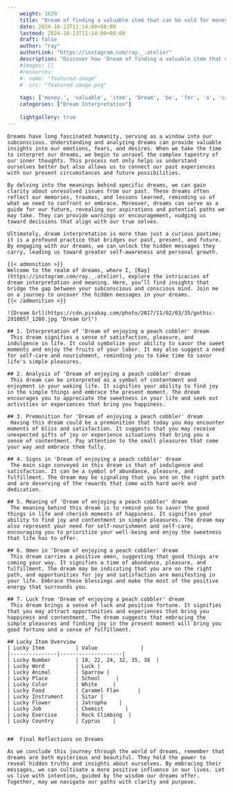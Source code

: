 ```yaml
---
    weight: 1620
    title: "Dream of finding a valuable item that can be sold for money."  # Assuming 'title' column exists
    date: 2024-10-13T11:14:00+08:00
    lastmod: 2024-10-13T11:14:00+08:00
    draft: false
    author: "ray"
    authorLink: "https://instagram.com/ray._.atelier"
    description: "Discover how 'Dream of finding a valuable item that can be sold for money.' can interpret your future and uncover its significant meanings in your life."
    #images: []
    #resources:
    #- name: "featured-image"
    #  src: "featured-image.png"
    
    tags: ['money.', 'valuable', 'item', 'Dream', 'be', 'for', 'a', 'can', 'sold', 'of', 'that', 'finding']
    categories: ["Dream Interpretation"]
    
    lightgallery: true
---
```

    
    Dreams have long fascinated humanity, serving as a window into our subconscious. Understanding and analyzing dreams can provide valuable insights into our emotions, fears, and desires. When we take the time to interpret our dreams, we begin to unravel the complex tapestry of our inner thoughts. This process not only helps us understand ourselves better but also allows us to connect our past experiences with our present circumstances and future possibilities.
    
    By delving into the meanings behind specific dreams, we can gain clarity about unresolved issues from our past. These dreams often reflect our memories, traumas, and lessons learned, reminding us of what we need to confront or embrace. Moreover, dreams can serve as a guide for our future, revealing our aspirations and potential paths we may take. They can provide warnings or encouragement, nudging us toward decisions that align with our true selves.
    
    Ultimately, dream interpretation is more than just a curious pastime; it is a profound practice that bridges our past, present, and future. By engaging with our dreams, we can unlock the hidden messages they carry, leading us toward greater self-awareness and personal growth.
    
    {{< admonition >}}
    Welcome to the realm of dreams, where I, [Ray](https://instagram.com/ray._.atelier), explore the intricacies of dream interpretation and meaning. Here, you’ll find insights that bridge the gap between your subconscious and conscious mind. Join me on a journey to uncover the hidden messages in your dreams.
    {{< /admonition >}}
    
    ![Dream Grl](https://cdn.pixabay.com/photo/2017/11/02/03/35/gothic-2910057_1280.jpg "Dream Grl")
    
    ## 1. Interpretation of 'Dream of enjoying a peach cobbler' dream
     This dream signifies a sense of satisfaction, pleasure, and indulgence in life. It could symbolize your ability to savor the sweet moments and enjoy the fruits of your labor. It may also suggest a need for self-care and nourishment, reminding you to take time to savor life's simple pleasures.
    
    ## 2. Analysis of 'Dream of enjoying a peach cobbler' dream
     This dream can be interpreted as a symbol of contentment and enjoyment in your waking life. It signifies your ability to find joy in the simple things and embrace the present moment. The dream encourages you to appreciate the sweetness in your life and seek out activities or experiences that bring you happiness.
    
    ## 3. Premonition for 'Dream of enjoying a peach cobbler' dream
     Having this dream could be a premonition that today you may encounter moments of bliss and satisfaction. It suggests that you may receive unexpected gifts of joy or experience situations that bring you a sense of contentment. Pay attention to the small pleasures that come your way and embrace them fully.
    
    ## 4. Signs in 'Dream of enjoying a peach cobbler' dream
     The main sign conveyed in this dream is that of indulgence and satisfaction. It can be a symbol of abundance, pleasure, and fulfillment. The dream may be signaling that you are on the right path and are deserving of the rewards that come with hard work and dedication.
    
    ## 5. Meaning of 'Dream of enjoying a peach cobbler' dream
     The meaning behind this dream is to remind you to savor the good things in life and cherish moments of happiness. It signifies your ability to find joy and contentment in simple pleasures. The dream may also represent your need for self-nourishment and self-care, encouraging you to prioritize your well-being and enjoy the sweetness that life has to offer.
    
    ## 6. Omen in 'Dream of enjoying a peach cobbler' dream
     This dream carries a positive omen, suggesting that good things are coming your way. It signifies a time of abundance, pleasure, and fulfillment. The dream may be indicating that you are on the right path, and opportunities for joy and satisfaction are manifesting in your life. Embrace these blessings and make the most of the positive energy that surrounds you.
    
    ## 7. Luck from 'Dream of enjoying a peach cobbler' dream
     This dream brings a sense of luck and positive fortune. It signifies that you may attract opportunities and experiences that bring you happiness and contentment. The dream suggests that embracing the simple pleasures and finding joy in the present moment will bring you good fortune and a sense of fulfillment.
    
    ## Lucky Item Overview
    | Lucky Item          | Value              |
    |---------------|--------------------|
    | Lucky Number        | 18, 22, 24, 32, 35, 38  |
    | Lucky Word          | Luck |
    | Lucky Animal        | Sparrow |
    | Lucky Place         | School     |
    | Lucky Color         | White     |
    | Lucky Food          | Caramel Flan      |
    | Lucky Instrument    | Sitar |
    | Lucky Flower        | Jatropha    |
    | Lucky Job           | Chemist       |
    | Lucky Exercise      | Rock Climbing  |
    | Lucky Country       | Cyprus    |
    
    
    ##  Final Reflections on Dreams
    
    As we conclude this journey through the world of dreams, remember that dreams are both mysterious and beautiful. They hold the power to reveal hidden truths and insights about ourselves. By embracing their messages, we can cultivate a more positive influence in our lives. Let us live with intention, guided by the wisdom our dreams offer. Together, may we navigate our paths with clarity and purpose.
    